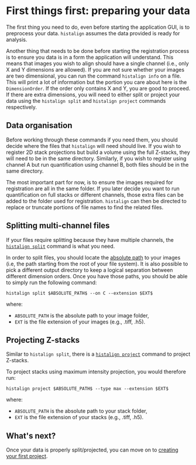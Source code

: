 # First things first: preparing your data

The first thing you need to do, even before starting the application GUI, is to preprocess your data. `histalign` assumes the data provided is ready for analysis.

Another thing that needs to be done before starting the registration process is to ensure you data is in a form the application will understand. This means that images you wish to align should have a single channel (i.e., only X and Y dimensions are allowed). If you are not sure whether your images are two dimensional, you can run the command `histalign info` on a file. This will print a lot of information but the portion you care about here is the `DimensionOrder`. If the order only contains X and Y, you are good to proceed. If there are extra dimensions, you will need to either split or project your data using the `histalign split` and `histalign project` commands respectively.


## Data organisation

Before working through these commands if you need them, you should decide where the files that `histalign` will need should live. If you wish to register 2D stack projections but build a volume using the full Z-stacks, they will need to be in the same directory. Similarly, if you wish to register using channel A but run quantification using channel B, both files should be in the same directory.  

The most important part for now, is to ensure the images required for registration are all in the same folder. If you later decide you want to run quantification on full stacks or different channels, those extra files can be added to the folder used for registration. `histalign` can then be directed to replace or truncate portions of file names to find the related files.


## Splitting multi-channel files

If your files require splitting because they have multiple channels, the [`histalign split`](../reference/CLI/index.md#histalign-split) command is what you need.  

In order to split files, you should locate the [absolute path](https://en.wikipedia.org/wiki/Path_(computing)) to your images (i.e, the path starting from the root of your file system). It is also possible to pick a different output directory to keep a logical separation between different dimension orders. Once you have those paths, you should be able to simply run the following command:

```shell
histalign split $ABSOLUTE_PATH$ --on C --extension $EXT$
```

where:  
- `ABSOLUTE_PATH` is the absolute path to your image folder,  
- `EXT` is the file extension of your images (e.g., .tiff, .h5).


## Projecting Z-stacks

Similar to `histalign split`, there is a [`histalign project`](../reference/CLI/index.md#histalign-project) command to project Z-stacks.

To project stacks using maximum intensity projection, you would therefore run:

```shell
histalign project $ABSOLUTE_PATH$ --type max --extension $EXT$ 
```

where:  
- `ABSOLUTE_PATH` is the absolute path to your stack folder,  
- `EXT` is the file extension of your stacks (e.g., .tiff, .h5).  


## What's next?

Once your data is properly split/projected, you can move on to [creating your first project](your-first-project.md).
